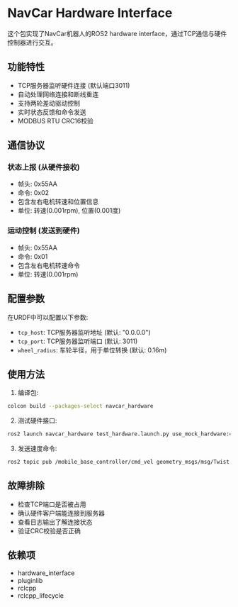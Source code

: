 # NavCar Hardware Interface

这个包实现了NavCar机器人的ROS2 hardware interface，通过TCP通信与硬件控制器进行交互。

## 功能特性

- TCP服务器监听硬件连接 (默认端口3011)
- 自动处理网络连接和断线重连
- 支持两轮差动驱动控制
- 实时状态反馈和命令发送
- MODBUS RTU CRC16校验

## 通信协议

### 状态上报 (从硬件接收)
- 帧头: 0x55AA
- 命令: 0x02
- 包含左右电机转速和位置信息
- 单位: 转速(0.001rpm), 位置(0.001度)

### 运动控制 (发送到硬件)
- 帧头: 0x55AA  
- 命令: 0x01
- 包含左右电机转速命令
- 单位: 转速(0.001rpm)

## 配置参数

在URDF中可以配置以下参数:
- `tcp_host`: TCP服务器监听地址 (默认: "0.0.0.0")
- `tcp_port`: TCP服务器监听端口 (默认: 3011)
- `wheel_radius`: 车轮半径，用于单位转换 (默认: 0.16m)

## 使用方法

1. 编译包:
```bash
colcon build --packages-select navcar_hardware
```

2. 测试硬件接口:
```bash
ros2 launch navcar_hardware test_hardware.launch.py use_mock_hardware:=false
```

3. 发送速度命令:
```bash
ros2 topic pub /mobile_base_controller/cmd_vel geometry_msgs/msg/Twist "{linear: {x: 0.1}, angular: {z: 0.0}}"
```

## 故障排除

- 检查TCP端口是否被占用
- 确认硬件客户端能连接到服务器
- 查看日志输出了解连接状态
- 验证CRC校验是否正确

## 依赖项

- hardware_interface
- pluginlib  
- rclcpp
- rclcpp_lifecycle
